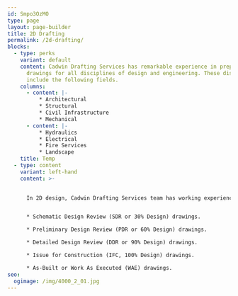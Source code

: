 ```yaml
---
id: Smpo3OzMO
type: page
layout: page-builder
title: 2D Drafting
permalink: /2d-drafting/
blocks:
  - type: perks
    variant: default
    content: Cadwin Drafting Services has remarkable experience in preparing 2D
      drawings for all disciplines of design and engineering. These disciplines
      include the following fields.
    columns:
      - content: |-
          * Architectural    
          * Structural   
          * Civil Infrastructure 
          * Mechanical
      - content: |-
          * Hydraulics   
          * Electrical   
          * Fire Services
          * Landscape
    title: Temp
  - type: content
    variant: left-hand
    content: >-
      

      In 2D design, Cadwin Drafting Services team has working experience of preparing drawings for all phases of design. These design phases include.


      * Schematic Design Review (SDR or 30% Design) drawings.    

      * Preliminary Design Review (PDR or 60% Design) drawings.     

      * Detailed Design Review (DDR or 90% Design) drawings. 

      * Issue for Construction (IFC, 100% Design) drawings.

      * As-Built or Work As Executed (WAE) drawings.
seo:
  ogimage: /img/4000_2_01.jpg
---
```

